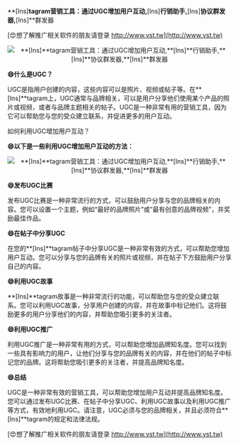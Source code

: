 **[Ins]**tagram营销工具：通过UGC增加用户互动,**[Ins]**行销助手,**[Ins]**协议群发器,**[Ins]**群发器

[😍想了解推广相关软件的朋友请登录 http://www.vst.tw](http://www.vst.tw)

 <center><img src="https://vst.tw/MP4/tuiguang/png/2.png" alt="**[Ins]**tagram营销工具：通过UGC增加用户互动,**[Ins]**行销助手,**[Ins]**协议群发器,**[Ins]**群发器"></center>

**😄什么是UGC？**

UGC是指用户创建的内容，这些内容可以是照片、视频或帖子等。在**[Ins]**tagram上，UGC通常与品牌相关，可以是用户分享他们使用某个产品的照片或视频，或者与品牌主题相关的帖子。UGC是一种非常有用的营销工具，因为它可以帮助您与您的受众建立联系，并促进更多的用户互动。

如何利用UGC增加用户互动？

**😄以下是一些利用UGC增加用户互动的方法：**

 <center><img src="https://vst.tw/MP4/tuiguang/png/2.png" alt="**[Ins]**tagram营销工具：通过UGC增加用户互动,**[Ins]**行销助手,**[Ins]**协议群发器,**[Ins]**群发器"></center>

**😄发布UGC比赛**

发布UGC比赛是一种非常流行的方式，可以鼓励用户分享与您的品牌相关的内容。您可以设置一个主题，例如“最好的品牌照片”或“最有创意的品牌视频”，并奖励最佳作品。

**😄在帖子中分享UGC**

在您的**[Ins]**tagram帖子中分享UGC是一种非常有效的方式，可以帮助您增加用户互动。您可以分享与您的品牌有关的照片或视频，并在帖子下方鼓励用户分享自己的内容。

**😄利用UGC故事**

**[Ins]**tagram故事是一种非常流行的功能，可以帮助您与您的受众建立联系。您可以利用UGC故事，分享用户创建的内容，并在故事中标记他们。这将鼓励更多的用户分享他们的内容，并帮助您吸引更多的关注者。

**😄利用UGC推广**

利用UGC推广是一种非常有用的方式，可以帮助您增加品牌知名度。您可以找到一些具有影响力的用户，让他们分享与您的品牌有关的内容，并在他们的帖子中标记您的品牌。这将帮助您吸引更多的关注者，并提高品牌知名度。

**😄总结**

UGC是一种非常有效的营销工具，可以帮助您增加用户互动并提高品牌知名度。您可以通过发布UGC比赛、在帖子中分享UGC、利用UGC故事以及利用UGC推广等方式，有效地利用UGC。请注意，UGC必须与您的品牌相关，并且必须符合**[Ins]**tagram的规定和法律法规。

[😍想了解推广相关软件的朋友请登录 http://www.vst.tw](http://www.vst.tw)



